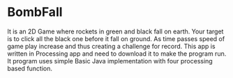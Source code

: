 # BombFall
It is an 2D Game where rockets in green and black fall on earth. Your target is to click all the black one before it fall on ground. As time passes speed of game play increase and thus creating a challenge for record. This app is written in Processing app and need to download it to make the program run. It program uses simple Basic Java implementation with four processing based function. 
